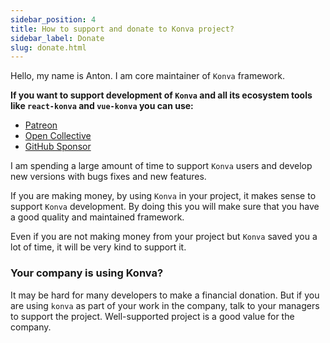 ```yaml
---
sidebar_position: 4
title: How to support and donate to Konva project?
sidebar_label: Donate
slug: donate.html
---
```



Hello, my name is Anton. I am core maintainer of `Konva` framework.

**If you want to support development of `Konva` and all its ecosystem tools like `react-konva` and `vue-konva` you can use:**

- [Patreon](https://www.patreon.com/lavrton)
- [Open Collective](https://opencollective.com/konva)
- [GitHub Sponsor](https://github.com/sponsors/lavrton)

I am spending a large amount of time to support `Konva` users and develop new versions with bugs fixes and new features.

If you are making money, by using `Konva` in your project, it makes sense to support `Konva` development. By doing this you will make sure that you have a good quality and maintained framework.

Even if you are not making money from your project but `Konva` saved you a lot of time, it will be very kind to support it.

### Your company is using Konva?

It may be hard for many developers to make a financial donation. But if you are using `konva` as part of your work in the company, talk to your managers to support the project. Well-supported project is a good value for the company.
